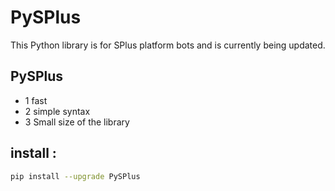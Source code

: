 # PySPlus

This Python library is for SPlus platform bots and is currently being updated.

## PySPlus

- 1 fast
- 2 simple syntax
- 3 Small size of the library

## install :

```bash
pip install --upgrade PySPlus
```
